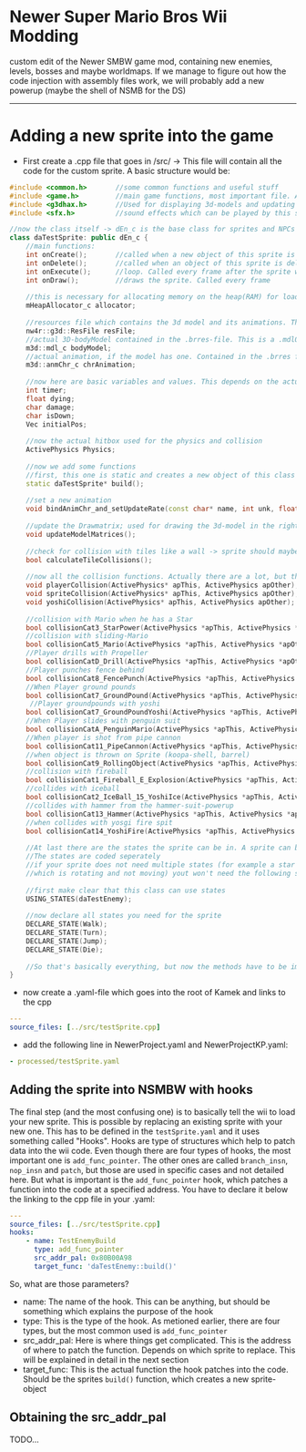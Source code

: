 # Newer Super Mario Bros Wii Modding

custom edit of the Newer SMBW game mod, containing new enemies, levels, bosses and maybe worldmaps.
If we manage to figure out how the code injection with assembly files work, we will probably add a new powerup (maybe the shell of NSMB for the DS)
___
# Adding a new sprite into the game

- First create a .cpp file that goes in /src/ -> This file will contain all the code for the custom sprite. A basic structure would be:
```c++
#include <common.h>       //some common functions and useful stuff
#include <game.h>         //main game functions, most important file. Almost everything you use from NSMBW is located here
#include <g3dhax.h>       //Used for displaying 3d-models and updating graphics
#include <sfx.h>          //sound effects which can be played by this sprite (e.g. die-sound when Mario jumps on it)

//now the class itself -> dEn_c is the base class for sprites and NPCs
class daTestSprite: public dEn_c {
    //main functions:
    int onCreate();       //called when a new object of this sprite is created
    int onDelete();       //called when an object of this sprite is deleted
    int onExecute();      //loop. Called every frame after the sprite was created with onCreate()
    int onDraw();         //draws the sprite. Called every frame
    
    //this is necessary for allocating memory on the heap(RAM) for loading the actual 3D-Model
    mHeapAllocator_c allocator;
    
    //resources file which contains the 3d model and its animations. This is usually a .brres-file
    nw4r::g3d::ResFile resFile;
    //actual 3D-bodyModel contained in the .brres-file. This is a .mdl0-file
    m3d::mdl_c bodyModel;
    //actual animation, if the model has one. Contained in the .brres file and stored in a .chr0-file
    m3d::anmChr_c chrAnimation;
    
    //now here are basic variables and values. This depends on the actual type of sprite. Basic ones are
    int timer;
    float dying;
    char damage;
    char isDown;
    Vec initialPos;
    
    //now the actual hitbox used for the physics and collision
    ActivePhysics Physics;
    
    //now we add some functions
    //first, this one is static and creates a new object of this class
    static daTestSprite* build();
    
    //set a new animation
    void bindAnimChr_and_setUpdateRate(const char* name, int unk, float unk2, float rate);
    
    //update the Drawmatrix; used for drawing the 3d-model in the right "perspective"
    void updateModelMatrices();
    
    //check for collision with tiles like a wall -> sprite should maybe turn
    bool calculateTileCollisions();
    
    //now all the collision functions. Actually there are a lot, but the most common used ones are:
    void playerCollision(ActivePhysics* apThis, ActivePhysics apOther);
    void spriteCollision(ActivePhysics* apThis, ActivePhysics apOther);
    void yoshiCollision(ActivePhysics* apThis, ActivePhysics apOther);
    
    //collision with Mario when he has a Star
    bool collisionCat3_StarPower(ActivePhysics *apThis, ActivePhysics *apOther);	
    //collision with sliding-Mario
    bool collisionCat5_Mario(ActivePhysics *apThis, ActivePhysics *apOther);
    //Player drills with Propeller
    bool collisionCatD_Drill(ActivePhysics *apThis, ActivePhysics *apOther);
    //Player punches fence behind
    bool collisionCat8_FencePunch(ActivePhysics *apThis, ActivePhysics *apOther);	
    //When Player ground pounds
    bool collisionCat7_GroundPound(ActivePhysics *apThis, ActivePhysics *apOther);
     //Player groundpounds with yoshi
    bool collisionCat7_GroundPoundYoshi(ActivePhysics *apThis, ActivePhysics *apOther);	
    //When Player slides with penguin suit
    bool collisionCatA_PenguinMario(ActivePhysics *apThis, ActivePhysics *apOther);	
    //When player is shot from pipe cannon
    bool collisionCat11_PipeCannon(ActivePhysics *apThis, ActivePhysics *apOther);
    //when object is thrown on Sprite (koopa-shell, barrel)
    bool collisionCat9_RollingObject(ActivePhysics *apThis, ActivePhysics *apOther);		
    //collision with fireball
    bool collisionCat1_Fireball_E_Explosion(ActivePhysics *apThis, ActivePhysics *apOther);
    //collides with iceball
    bool collisionCat2_IceBall_15_YoshiIce(ActivePhysics *apThis, ActivePhysics *apOther);		        
    //collides with hammer from the hammer-suit-powerup
    bool collisionCat13_Hammer(ActivePhysics *apThis, ActivePhysics *apOther);	
    //when collides with yosgi fire spit
    bool collisionCat14_YoshiFire(ActivePhysics *apThis, ActivePhysics *apOther);	                  
    
    //At last there are the states the sprite can be in. A sprite can be in only one state at a specific time
    //The states are coded seperately
    //if your sprite does not need multiple states (for example a star coin has just one state, 
    //which is rotating and not moving) yout won't need the following section
    
    //first make clear that this class can use states
    USING_STATES(daTestEnemy);
    
    //now declare all states you need for the sprite
    DECLARE_STATE(Walk);
    DECLARE_STATE(Turn);
    DECLARE_STATE(Jump);
    DECLARE_STATE(Die);
    
    //So that's basically everything, but now the methods have to be implemented, and this is the real coding part, yeah!
}
```
- now create a .yaml-file which goes into the root of Kamek and links to the cpp
```yaml
---
source_files: [../src/testSprite.cpp]
```
- add the following line in NewerProject.yaml and NewerProjectKP.yaml:
```yaml
- processed/testSprite.yaml
```

## Adding the sprite into NSMBW with hooks
The final step (and the most confusing one) is to basically tell the wii to load your new sprite. This is possible by replacing an existing sprite
with your new one. This has to be defined in the ```testSprite.yaml``` and it uses something called "Hooks". Hooks are type of structures which
help to patch data into the wii code. Even though there are four types of hooks, the most important one is ```add_func_pointer```. The other ones are 
called ```branch_insn```, ```nop_insn``` and ```patch```, but those are used in specific cases and not detailed here.
But what is important is the ```add_func_pointer``` hook, which patches a function into the code at a specified address. You have to declare it below 
the linking to the cpp file in your .yaml:
```yaml
---
source_files: [../src/testSprite.cpp]
hooks:
    - name: TestEnemyBuild
      type: add_func_pointer
      src_addr_pal: 0x80B00A98
      target_func: 'daTestEnemy::build()'
```
So, what are those parameters?

- name: The name of the hook. This can be anything, but should be something which explains the purpose of the hook
- type: This is the type of the hook. As metioned earlier, there are four types, but the most common used is ```add_func_pointer```
- src_addr_pal: Here is where things get complicated. This is the address of where to patch the function. Depends on which sprite to replace.
                This will be explained in detail in the next section
- target_func: This is the actual function the hook patches into the code. Should be the sprites ```build()``` function, which creates a new sprite-object

## Obtaining the src_addr_pal

TODO...
